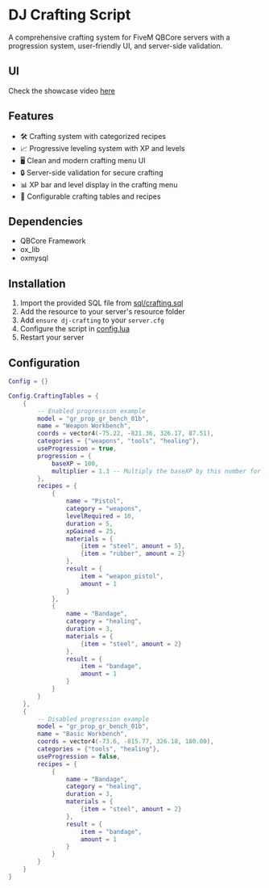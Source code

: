 # DJ Crafting Script

A comprehensive crafting system for FiveM QBCore servers with a progression system, user-friendly UI, and server-side validation.

## UI

Check the showcase video [here](https://www.youtube.com/watch?v=no_video_yet_lol)

## Features

- 🛠️ Crafting system with categorized recipes
- 📈 Progressive leveling system with XP and levels
- 🖥️ Clean and modern crafting menu UI
- 🔒 Server-side validation for secure crafting
- 📊 XP bar and level display in the crafting menu
- 🔄 Configurable crafting tables and recipes

## Dependencies

- QBCore Framework
- ox_lib
- oxmysql

## Installation

1. Import the provided SQL file from [sql/crafting.sql](sql/crafting.sql)
2. Add the resource to your server's resource folder
3. Add `ensure dj-crafting` to your `server.cfg`
4. Configure the script in [config.lua](config.lua)
5. Restart your server

## Configuration
```lua
Config = {}

Config.CraftingTables = {
    {
        -- Enabled progression example
        model = "gr_prop_gr_bench_01b",
        name = "Weapon Workbench",
        coords = vector4(-75.22, -821.36, 326.17, 87.51),
        categories = {"weapons", "tools", "healing"},
        useProgression = true,
        progression = {
            baseXP = 100,
            multiplier = 1.3 -- Multiply the baseXP by this number for each level
        },
        recipes = {
            {
                name = "Pistol",
                category = "weapons",
                levelRequired = 10,
                duration = 5,
                xpGained = 25,
                materials = {
                    {item = "steel", amount = 5},
                    {item = "rubber", amount = 2}
                },
                result = {
                    item = "weapon_pistol",
                    amount = 1
                }
            },
            {
                name = "Bandage",
                category = "healing",
                duration = 3,
                materials = {
                    {item = "steel", amount = 2}
                },
                result = {
                    item = "bandage",
                    amount = 1
                }
            }
        }
    },
    {
        -- Disabled progression example
        model = "gr_prop_gr_bench_01b",
        name = "Basic Workbench",
        coords = vector4(-73.6, -815.77, 326.18, 180.00),
        categories = {"tools", "healing"},
        useProgression = false,
        recipes = {
            {
                name = "Bandage",
                category = "healing",
                duration = 3,
                materials = {
                    {item = "steel", amount = 2}
                },
                result = {
                    item = "bandage",
                    amount = 1
                }
            }
        }
    }
}
```